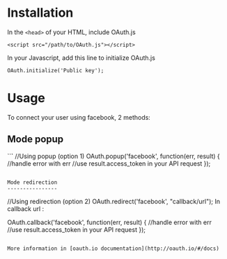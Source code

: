 Installation
============

In the `<head>` of your HTML, include OAuth.js

`<script src="/path/to/OAuth.js"></script>`

In your Javascript, add this line to initialize OAuth.js

`OAuth.initialize('Public key');`

Usage
=====

To connect your user using facebook, 2 methods:

Mode popup
----------

``̀`
//Using popup (option 1)
OAuth.popup('facebook', function(err, result) {
  //handle error with err
  //use result.access_token in your API request
});
```

Mode redirection
----------------

```
//Using redirection (option 2)
OAuth.redirect('facebook', "callback/url");
In callback url :

OAuth.callback('facebook', function(err, result) {
  //handle error with err
  //use result.access_token in your API request
});
```

More information in [oauth.io documentation](http://oauth.io/#/docs)